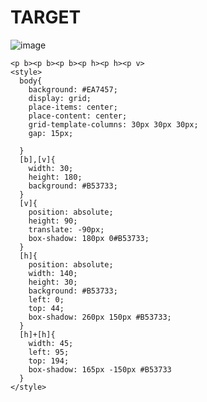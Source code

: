 # TARGET

![image](https://github.com/gaschneider/cssbattle/assets/16023844/6c143e80-2c7c-485d-b6d4-f191369c8070)

```
<p b><p b><p b><p h><p h><p v>
<style>
  body{
    background: #EA7457;
    display: grid;
    place-items: center;
    place-content: center;
    grid-template-columns: 30px 30px 30px;
    gap: 15px;
    
  }
  [b],[v]{
    width: 30;
    height: 180;
    background: #B53733;
  }
  [v]{
    position: absolute;
    height: 90;
    translate: -90px;
    box-shadow: 180px 0#B53733;
  }
  [h]{
    position: absolute;
    width: 140;
    height: 30;
    background: #B53733;
    left: 0;
    top: 44;
    box-shadow: 260px 150px #B53733;
  }
  [h]+[h]{
    width: 45;
    left: 95;
    top: 194;
    box-shadow: 165px -150px #B53733
  }
</style>
```
